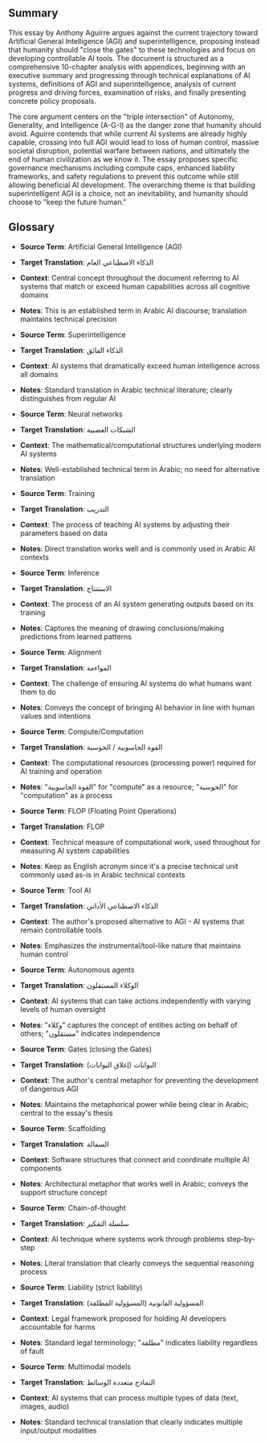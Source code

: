 ## Summary

This essay by Anthony Aguirre argues against the current trajectory toward Artificial General Intelligence (AGI) and superintelligence, proposing instead that humanity should "close the gates" to these technologies and focus on developing controllable AI tools. The document is structured as a comprehensive 10-chapter analysis with appendices, beginning with an executive summary and progressing through technical explanations of AI systems, definitions of AGI and superintelligence, analysis of current progress and driving forces, examination of risks, and finally presenting concrete policy proposals.

The core argument centers on the "triple intersection" of Autonomy, Generality, and Intelligence (A-G-I) as the danger zone that humanity should avoid. Aguirre contends that while current AI systems are already highly capable, crossing into full AGI would lead to loss of human control, massive societal disruption, potential warfare between nations, and ultimately the end of human civilization as we know it. The essay proposes specific governance mechanisms including compute caps, enhanced liability frameworks, and safety regulations to prevent this outcome while still allowing beneficial AI development. The overarching theme is that building superintelligent AGI is a choice, not an inevitability, and humanity should choose to "keep the future human."

## Glossary

- **Source Term**: Artificial General Intelligence (AGI)
- **Target Translation**: الذكاء الاصطناعي العام
- **Context**: Central concept throughout the document referring to AI systems that match or exceed human capabilities across all cognitive domains
- **Notes**: This is an established term in Arabic AI discourse; translation maintains technical precision

- **Source Term**: Superintelligence
- **Target Translation**: الذكاء الفائق
- **Context**: AI systems that dramatically exceed human intelligence across all domains
- **Notes**: Standard translation in Arabic technical literature; clearly distinguishes from regular AI

- **Source Term**: Neural networks
- **Target Translation**: الشبكات العصبية
- **Context**: The mathematical/computational structures underlying modern AI systems
- **Notes**: Well-established technical term in Arabic; no need for alternative translation

- **Source Term**: Training
- **Target Translation**: التدريب
- **Context**: The process of teaching AI systems by adjusting their parameters based on data
- **Notes**: Direct translation works well and is commonly used in Arabic AI contexts

- **Source Term**: Inference
- **Target Translation**: الاستنتاج
- **Context**: The process of an AI system generating outputs based on its training
- **Notes**: Captures the meaning of drawing conclusions/making predictions from learned patterns

- **Source Term**: Alignment
- **Target Translation**: المواءمة
- **Context**: The challenge of ensuring AI systems do what humans want them to do
- **Notes**: Conveys the concept of bringing AI behavior in line with human values and intentions

- **Source Term**: Compute/Computation
- **Target Translation**: القوة الحاسوبية / الحوسبة
- **Context**: The computational resources (processing power) required for AI training and operation
- **Notes**: "القوة الحاسوبية" for "compute" as a resource; "الحوسبة" for "computation" as a process

- **Source Term**: FLOP (Floating Point Operations)
- **Target Translation**: FLOP
- **Context**: Technical measure of computational work, used throughout for measuring AI system capabilities
- **Notes**: Keep as English acronym since it's a precise technical unit commonly used as-is in Arabic technical contexts

- **Source Term**: Tool AI
- **Target Translation**: الذكاء الاصطناعي الأداتي
- **Context**: The author's proposed alternative to AGI - AI systems that remain controllable tools
- **Notes**: Emphasizes the instrumental/tool-like nature that maintains human control

- **Source Term**: Autonomous agents
- **Target Translation**: الوكلاء المستقلون
- **Context**: AI systems that can take actions independently with varying levels of human oversight
- **Notes**: "وكلاء" captures the concept of entities acting on behalf of others; "مستقلون" indicates independence

- **Source Term**: Gates (closing the Gates)
- **Target Translation**: البوابات (إغلاق البوابات)
- **Context**: The author's central metaphor for preventing the development of dangerous AGI
- **Notes**: Maintains the metaphorical power while being clear in Arabic; central to the essay's thesis

- **Source Term**: Scaffolding
- **Target Translation**: السقالة
- **Context**: Software structures that connect and coordinate multiple AI components
- **Notes**: Architectural metaphor that works well in Arabic; conveys the support structure concept

- **Source Term**: Chain-of-thought
- **Target Translation**: سلسلة التفكير
- **Context**: AI technique where systems work through problems step-by-step
- **Notes**: Literal translation that clearly conveys the sequential reasoning process

- **Source Term**: Liability (strict liability)
- **Target Translation**: المسؤولية القانونية (المسؤولية المطلقة)
- **Context**: Legal framework proposed for holding AI developers accountable for harms
- **Notes**: Standard legal terminology; "مطلقة" indicates liability regardless of fault

- **Source Term**: Multimodal models
- **Target Translation**: النماذج متعددة الوسائط
- **Context**: AI systems that can process multiple types of data (text, images, audio)
- **Notes**: Standard technical translation that clearly indicates multiple input/output modalities